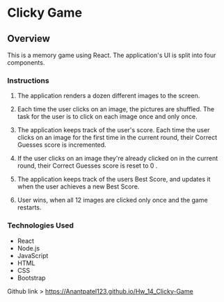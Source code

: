 # Clicky Game

## Overview

This is a memory game using React. The application's UI is split into four components.

### Instructions

1. The application renders a dozen different images to the screen. 

2. Each time the user clicks on an image, the pictures are shuffled. The task for the user is to click on each image once and only once. 

3. The application keeps track of the user's score. Each time the user clicks on an image for the first time in the current round, their Correct Guesses score is incremented.

4. If the user clicks on an image they're already clicked on in the current round, their Correct Guesses score is reset to 0
.
5. The application keeps track of the users Best Score, and updates it when the user achieves a new Best Score.

6. User wins, when all 12 images are clicked only once and the game restarts.


### Technologies Used

* React
* Node.js
* JavaScript
* HTML
* CSS
* Bootstrap



Github link > https://Anantpatel123.github.io/Hw_14_Clicky-Game